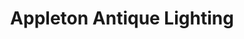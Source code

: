 ---
title: "Appleton Antique Lighting"
url: /chestnut-hill/appleton-antique-lighting/
shop: lamps
---